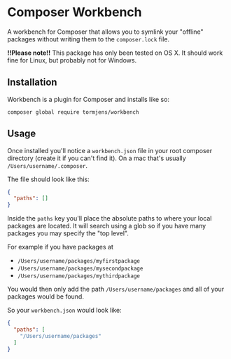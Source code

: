 # Composer Workbench

A workbench for Composer that allows you to symlink your "offline" packages without writing them to the `composer.lock` file.

__!!Please note!!__ This package has only been tested on OS X. It should work fine for Linux, but probably not for Windows.

## Installation

Workbench is a plugin for Composer and installs like so:

`composer global require tormjens/workbench`

## Usage

Once installed you'll notice a `workbench.json` file in your root composer directory (create it if you can't find it). On a mac that's usually `/Users/username/.composer`. 

The file should look like this:
```json
{
  "paths": []
}
```

Inside the `paths` key you'll place the absolute paths to where your local packages are located. It will search using a glob so if you have many packages you may specify the "top level".

For example if you have packages at

* `/Users/username/packages/myfirstpackage`
* `/Users/username/packages/mysecondpackage`
* `/Users/username/packages/mythirdpackage`

You would then only add the path `/Users/username/packages` and all of your packages would be found.

So your `workbench.json` would look like:

```json
{
  "paths": [
    "/Users/username/packages"
  ]
}
```

